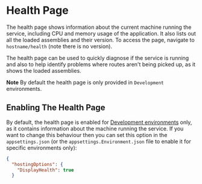 # Health Page

The health page shows information about the current machine running the service,
including CPU and memory usage of the application. It also lists out all the
loaded assemblies and their version. To access the page, navigate to
`hostname/health` (note there is no version).

The health page can be used to quickly diagnose if the service is running and
also to help identify problems where routes aren't being picked up, as it shows
the loaded assemblies.

**Note** By default the health page is only provided in `Development`
environments.

## Enabling The Health Page

By default, the health page is enabled for
[Development environments](https://docs.microsoft.com/en-us/aspnet/core/fundamentals/environments)
only, as it contains information about the machine running the service. If you
want to change this behaviour then you can set this option in the
`appsettings.json` (or the `appsettings.Environment.json` file to enable it for
specific environments only):

```JSON
{
  "hostingOptions": {
    "DisplayHealth": true
  }

```
